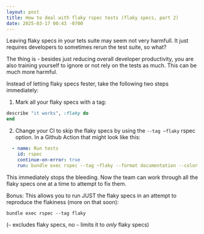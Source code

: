 ```yaml
---
layout: post
title: How to deal with flaky rspec tests (flaky specs, part 2)
date: 2025-03-17 00:43 -0700
---
```


Leaving flaky specs in your tets suite may seem not very harmfull. It just requires developers to sometimes rerun the test suite, so what?

The thing is - besides just reducing overall developer productivity, you are also training yourself to ignore or not rely on the tests as much. This can be much more harmful.

Instead of letting flaky specs fester, take the following two steps immediately:

1. Mark all your flaky specs with a tag:

```ruby
describe "it works", :flaky do 
end 
```

2. Change your CI to skip the flaky specs by using the `--tag ~flaky` rspec option. In a Github Action that might look like this:

```yaml
  - name: Run tests
    id: rspec
    continue-on-error: true
    run: bundle exec rspec --tag ~flaky --format documentation --color
```

This immediately stops the bleeding. Now the team can work through all the flaky specs one at a time to attempt to fix them.

Bonus:  This allows you to run JUST the flaky specs in an attempt to reproduce the flakiness (more on that soon):

```shell
bundle exec rspec --tag flaky 
```

(`~` excludes flaky specs, no `~` limits it to _only_ flaky specs)


